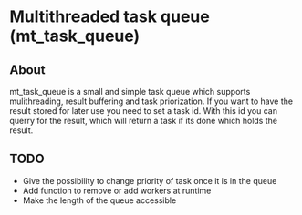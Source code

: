 # Multithreaded task queue (mt_task_queue)
## About
mt_task_queue is a small and simple task queue which supports mulithreading, result buffering and task priorization.
If you want to have the result stored for later use you need to set a task id.
With this id you can querry for the result, which will return a task if its done which holds the result.

## TODO
- Give the possibility to change priority of task once it is in the queue
- Add function to remove or add workers at runtime
- Make the length of the queue accessible
